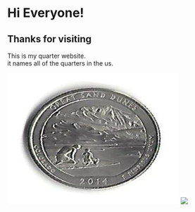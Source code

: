 # Hi Everyone!
## Thanks for visiting
This is my quarter website.  
it names all of the quarters in the us.

![](/colorado_new.png)
![](/tenesse_new_tipe1.png)
